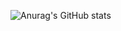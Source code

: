 ![Anurag's GitHub stats](https://github-readme-stats.vercel.app/api?username=mrshsim@gmail.com&show_icons=true&theme=holi)
